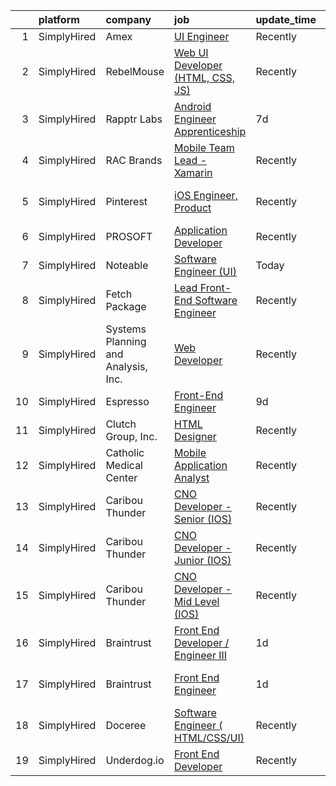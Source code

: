 

|    | platform    | company                             | job                                                                                                                                        | update_time   | location                |
|---:|:------------|:------------------------------------|:-------------------------------------------------------------------------------------------------------------------------------------------|:--------------|:------------------------|
|  1 | SimplyHired | Amex                                | [UI Engineer](https://www.simplyhired.com/job/XmtflUus7rxzwK8DkwN-0kRXfnVZ6_FD1oRnbujA9smskCb6I4rAMA?q=ui+engineer)                        | Recently      | Phoenix, AZ             |
|  2 | SimplyHired | RebelMouse                          | [Web UI Developer (HTML, CSS, JS)](https://www.simplyhired.com/job/o2TW80hr5JBXeskkazI9of-OqBBQ83skSAGYfyzO_Ez2optae9evhw?q=ui+engineer)   | Recently      | Remote                  |
|  3 | SimplyHired | Rapptr Labs                         | [Android Engineer Apprenticeship](https://www.simplyhired.com/job/QibQrnUFEtd3LzVpsjWB4KPiJoL7OQoRSzYdlhTVXjS7IjSz5iiquw?q=ui+engineer)    | 7d            | Remote                  |
|  4 | SimplyHired | RAC Brands                          | [Mobile Team Lead - Xamarin](https://www.simplyhired.com/job/gNGKDRWKt_ymvOm6DQFfUse3FPPKms7TEOda8MGPTmIYs_2q1gIgWg?q=ui+engineer)         | Recently      | Draper, UT              |
|  5 | SimplyHired | Pinterest                           | [iOS Engineer, Product](https://www.simplyhired.com/job/q2oPFratOLMRKfan3OAroM5Lk2Z9aV3gtphhx-iA8SsJmhZ8Ha6JXA?q=ui+engineer)              | Recently      | Seattle, WA +1 location |
|  6 | SimplyHired | PROSOFT                             | [Application Developer](https://www.simplyhired.com/job/yHe6t374s2laLu1FqwlBiz6wAg14VUU-EVceTCVngGLopYRazR0iuw?q=ui+engineer)              | Recently      | Norfolk, VA             |
|  7 | SimplyHired | Noteable                            | [Software Engineer (UI)](https://www.simplyhired.com/job/s-rL528mGTCVUmoVpRiZti9Jnm6WVGENpMOddIeFoxnzgfC0YZZDsw?q=ui+engineer)             | Today         | Remote                  |
|  8 | SimplyHired | Fetch Package                       | [Lead Front-End Software Engineer](https://www.simplyhired.com/job/wmWFOrg_dADbAk2ayo1d7eaBqTFgJ2C4lugHfvxC1gowl-m3TaH0-Q?q=ui+engineer)   | Recently      | Austin, TX              |
|  9 | SimplyHired | Systems Planning and Analysis, Inc. | [Web Developer](https://www.simplyhired.com/job/HZdrie8-QQMtObTMnS9antaqi0YYoiwGjUa9WnyBLoLeFO602KCWoA?q=ui+engineer)                      | Recently      | Norfolk, VA             |
| 10 | SimplyHired | Espresso                            | [Front-End Engineer](https://www.simplyhired.com/job/nZQcxSmfuFoVv1EezEd9rLYQjqEeqMFxMklTmhOj1Z2GwOlgyrmbAw?q=ui+engineer)                 | 9d            | Remote                  |
| 11 | SimplyHired | Clutch Group, Inc.                  | [HTML Designer](https://www.simplyhired.com/job/rbWyS2s1lR8PI8wlJAG4Urc3jjy6MGcY6m4KIwM_Sgg8Ys7GU24xGw?q=ui+engineer)                      | Recently      | United States           |
| 12 | SimplyHired | Catholic Medical Center             | [Mobile Application Analyst](https://www.simplyhired.com/job/cKJ4Hq_OlixylX2hLuHpZwkdVxkWygGBfSRBUNe_6IUjP3XPEKTeEw?q=ui+engineer)         | Recently      | Manchester, NH          |
| 13 | SimplyHired | Caribou Thunder                     | [CNO Developer - Senior (IOS)](https://www.simplyhired.com/job/Buwyk0DmwCYiI_PhmFFQOzdfG091oKOBzMj6xf3s7X7x8B4Sy_bP5Q?q=ui+engineer)       | Recently      | Chantilly, VA           |
| 14 | SimplyHired | Caribou Thunder                     | [CNO Developer - Junior (IOS)](https://www.simplyhired.com/job/QdBbinv3Il-X5eIiJL2qVdnHLA5u4AZyD7y4BZN4mpwIsuqZTiSkag?q=ui+engineer)       | Recently      | Chantilly, VA           |
| 15 | SimplyHired | Caribou Thunder                     | [CNO Developer - Mid Level (IOS)](https://www.simplyhired.com/job/XJmxZEEQQxix_ruzsuLxIWtl-IfYd80uwke9I6j8Ve-ckGfOX_BfgQ?q=ui+engineer)    | Recently      | Chantilly, VA           |
| 16 | SimplyHired | Braintrust                          | [Front End Developer / Engineer III](https://www.simplyhired.com/job/R0yus_P6R-m0F2wywoMREY6L8GpN0FLVVSbPEznp7f4BuJV5YlEkyA?q=ui+engineer) | 1d            | San Francisco, CA       |
| 17 | SimplyHired | Braintrust                          | [Front End Engineer](https://www.simplyhired.com/job/iIcQPYcTZKY5IvhPpACwSMDaFn8d2CrGR3lPb1FZLVmcgQYCiEY5KQ?q=ui+engineer)                 | 1d            | San Francisco, CA       |
| 18 | SimplyHired | Doceree                             | [Software Engineer ( HTML/CSS/UI)](https://www.simplyhired.com/job/eRQEp7hROazRsjZ7sEalw7eodhMR3wiYT8Rq7ITk0vcVljHTbkS7Og?q=ui+engineer)   | Recently      | United States           |
| 19 | SimplyHired | Underdog.io                         | [Front End Developer](https://www.simplyhired.com/job/ltsCH16YoyEVkN8D1W1tcMgXA-kPDjk-CCnlpX7XzBltuiw-hVdksQ?q=ui+engineer)                | Recently      | Remote                  |
